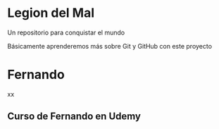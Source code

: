 # Legion del Mal
Un repositorio para conquistar el mundo

Básicamente aprenderemos más sobre Git y GitHub con este proyecto


# Fernando
xx

## Curso de Fernando en Udemy

